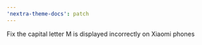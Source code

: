 ```yaml
---
'nextra-theme-docs': patch
---
```


Fix the capital letter M is displayed incorrectly on Xiaomi phones
